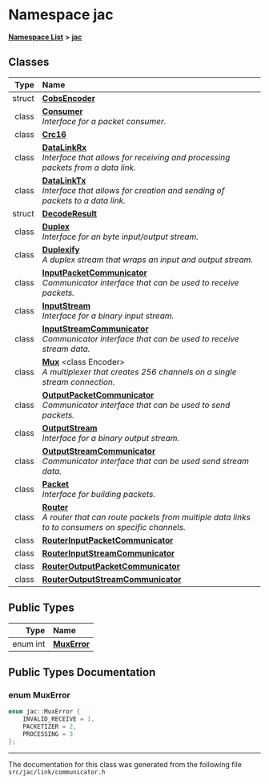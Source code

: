 
# Namespace jac



[**Namespace List**](namespaces.md) **>** [**jac**](namespacejac.md)















## Classes

| Type | Name |
| ---: | :--- |
| struct | [**CobsEncoder**](structjac_1_1CobsEncoder.md) <br> |
| class | [**Consumer**](classjac_1_1Consumer.md) <br>_Interface for a packet consumer._  |
| class | [**Crc16**](classjac_1_1Crc16.md) <br> |
| class | [**DataLinkRx**](classjac_1_1DataLinkRx.md) <br>_Interface that allows for receiving and processing packets from a data link._  |
| class | [**DataLinkTx**](classjac_1_1DataLinkTx.md) <br>_Interface that allows for creation and sending of packets to a data link._  |
| struct | [**DecodeResult**](structjac_1_1DecodeResult.md) <br> |
| class | [**Duplex**](classjac_1_1Duplex.md) <br>_Interface for an byte input/output stream._  |
| class | [**Duplexify**](classjac_1_1Duplexify.md) <br>_A duplex stream that wraps an input and output stream._  |
| class | [**InputPacketCommunicator**](classjac_1_1InputPacketCommunicator.md) <br>_Communicator interface that can be used to receive packets._  |
| class | [**InputStream**](classjac_1_1InputStream.md) <br>_Interface for a binary input stream._  |
| class | [**InputStreamCommunicator**](classjac_1_1InputStreamCommunicator.md) <br>_Communicator interface that can be used to receive stream data._  |
| class | [**Mux**](classjac_1_1Mux.md) &lt;class Encoder&gt;<br>_A multiplexer that creates 256 channels on a single stream connection._  |
| class | [**OutputPacketCommunicator**](classjac_1_1OutputPacketCommunicator.md) <br>_Communicator interface that can be used to send packets._  |
| class | [**OutputStream**](classjac_1_1OutputStream.md) <br>_Interface for a binary output stream._  |
| class | [**OutputStreamCommunicator**](classjac_1_1OutputStreamCommunicator.md) <br>_Communicator interface that can be used send stream data._  |
| class | [**Packet**](classjac_1_1Packet.md) <br>_Interface for building packets._  |
| class | [**Router**](classjac_1_1Router.md) <br>_A router that can route packets from multiple data links to to consumers on specific channels._  |
| class | [**RouterInputPacketCommunicator**](classjac_1_1RouterInputPacketCommunicator.md) <br> |
| class | [**RouterInputStreamCommunicator**](classjac_1_1RouterInputStreamCommunicator.md) <br> |
| class | [**RouterOutputPacketCommunicator**](classjac_1_1RouterOutputPacketCommunicator.md) <br> |
| class | [**RouterOutputStreamCommunicator**](classjac_1_1RouterOutputStreamCommunicator.md) <br> |

## Public Types

| Type | Name |
| ---: | :--- |
| enum int | [**MuxError**](#enum-muxerror)  <br> |












## Public Types Documentation


### enum MuxError 

```C++
enum jac::MuxError {
    INVALID_RECEIVE = 1,
    PACKETIZER = 2,
    PROCESSING = 3
};
```




------------------------------
The documentation for this class was generated from the following file `src/jac/link/communicator.h`